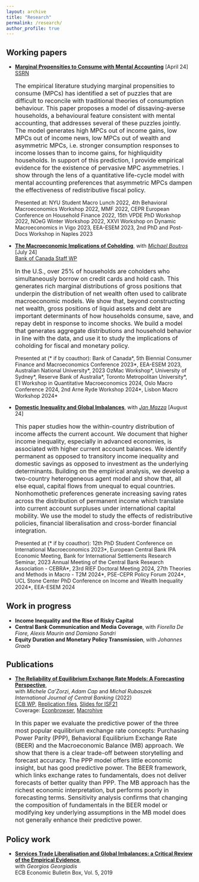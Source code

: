 ```yaml
---
layout: archive
title: "Research"
permalink: /research/
author_profile: true
---
```


## Working papers
- [**Marginal Propensities to Consume with Mental Accounting**](https://andrejmijakovic.github.io/assets/draft_mpc_apr24.pdf) [April 24] <br/>
    [SSRN](https://papers.ssrn.com/sol3/papers.cfm?abstract_id=4603292) <br/>
   <p style="font-size: 16px"> The empirical literature studying marginal propensities to consume (MPCs) has identified a set of puzzles that are difficult to reconcile with traditional theories of consumption behaviour. This paper proposes a model of dissaving-averse households, a behavioural feature consistent with mental accounting, that addresses several of these puzzles jointly. The model generates high MPCs out of income gains, low MPCs out of income news, low MPCs out of wealth and asymmetric MPCs, i.e. stronger consumption responses to income losses than to income gains, for highliquidity households. In support of this prediction, I provide empirical evidence for the existence of pervasive MPC asymmetries. I show through the lens of a quantitative life-cycle model with mental accounting preferences that asymmetric MPCs dampen the effectiveness of redistributive fiscal policy. </p>
   <p style="font-size: 14px; line-height: 1.2;"> Presented at: NYU Student Macro Lunch 2022, 4th Behavioral Macroeconomics Workshop 2022, MMF 2022, CEPR European Conference on Household Finance 2022, 15th VPDE PhD Workshop 2022, NOeG Winter Workshop 2022, XXVI Workshop on Dynamic Macroeconomics in Vigo 2023, EEA-ESEM 2023, 2nd PhD and Post-Docs Workshop in Naples 2023 </p>  

- [**The Macroeconomic Implications of Coholding**](https://andrejmijakovic.github.io/assets/draft_mprd_jul24.pdf), with [*Michael Boutros*](https://michaelboutros.com/) [July 24] <br/>
  [Bank of Canada Staff WP](https://www.bankofcanada.ca/wp-content/uploads/2024/05/swp2024-16.pdf) <br/>
     <p style="font-size: 16px"> In the U.S., over 25% of households are coholders who simultaneously borrow on credit cards and hold cash. This generates rich marginal distributions of gross positions that underpin the distribution of net wealth often used to calibrate macroeconomic models. We show that, beyond constructing net wealth, gross positions of liquid assets and debt are important determinants of how households consume, save, and repay debt in response to income shocks. We build a model that generates aggregate distributions and household behavior in line with the data, and use it to study the implications of coholding for fiscal and monetary policy.</p>
    <p style="font-size: 14px; line-height: 1.2;"> Presented at (* if by coauthor): Bank of Canada*, 5th Biennial Consumer Finance and Macroeconomics Conference 2023*, EEA-ESEM 2023, Australian National University*, 2023 OzMac Workshop*, University of Sydney*, Reserve Bank of Australia*, Toronto Metropolitan University*, E1 Workshop in Quantitative Macroeconomics 2024, Oslo Macro Conference 2024, 2nd Arne Ryde Workshop 2024*, Lisbon Macro Workshop 2024* </p>  

- [**Domestic Inequality and Global Imbalances**](https://andrejmijakovic.github.io/assets/mazza_mijakovic_inequality_imbalances_aug24.pdf), with [*Jan Mazza*](https://www.janmazza.com/) [August 24] <br/>
   <p style="font-size: 16px"> This paper studies how the within-country distribution of income affects the current account. We document that higher income inequality, especially in advanced economies, is associated with higher current account balances. We identify permanent as opposed to transitory income inequality and domestic savings as opposed to investment as the underlying determinants. Building on the empirical analysis, we develop a two-country heterogeneous agent model and show that, all else equal, capital flows from unequal to equal countries. Nonhomothetic preferences generate increasing saving rates across the distribution of permanent income which translate into current account surpluses under international capital mobility. We use the model to study the effects of redistributive policies, financial liberalisation and cross-border financial integration. </p>
    <p style="font-size: 14px; line-height: 1.2;"> Presented at (* if by coauthor): 12th PhD Student Conference on International Macroeconomics 2023*, European Central Bank IPA Economic Meeting, Bank for International Settlements Research Seminar, 2023 Annual Meeting of the Central Bank Research Association - CEBRA*, 23rd RIEF Doctoral Meeting 2024, 27th Theories and Methods in Macro - T2M 2024*, PSE-CEPR Policy Forum 2024*, UCL Stone Center PhD Conference on Income and Wealth Inequality 2024*, EEA-ESEM 2024 </p>

## Work in progress
- **Income Inequality and the Rise of Risky Capital**
- **Central Bank Communication and Media Coverage**, with *Fiorella De Fiore, Alexis Maurin and Damiano Sandri*
- **Equity Duration and Monetary Policy Transmission**, with *Johannes Graeb*

## Publications
- [**The Reliability of Equilibrium Exchange Rate Models: A Forecasting Perspective**](https://www.ijcb.org/journal/ijcb22q3a6.pdf),   
with *Michele Ca’Zorzi*, *Adam Cap* and *Michal Rubaszek*   
*International Journal of Central Banking* (2022)     
  [ECB WP](https://www.ecb.europa.eu/pub/pdf/scpwps/ecb.wp2358~4382d88430.en.pdf), 
  [Replication files](https://web.sgh.waw.pl/~mrubas/Publications/MatlabReplicationCodesEER.zip), 
  [Slides for ISF21](https://andrejmijakovic.github.io/assets/slides_ISF21.pdf)   
  Coverage: [Econbrowser](http://econbrowser.com/archives/2020/02/guest-contribution-the-predictive-power-of-equilibrium-exchange-rates), [Macrohive](https://macrohive.com/deep-dives/which-fx-valuation-models-work-best/) <br/>
   <p style="font-size: 16px"> In this paper we evaluate the predictive power of the three most popular equilibrium exchange rate concepts: Purchasing Power Parity (PPP), Behavioral Equilibrium Exchange Rate (BEER) and the Macroeconomic Balance (MB) approach. We show that there is a clear trade-off between storytelling and forecast accuracy. The PPP model offers little economic insight, but has good predictive power. The BEER framework, which links exchange rates to fundamentals, does not deliver forecasts of better quality than PPP. The MB approach has the richest economic interpretation, but performs poorly in forecasting terms. Sensitivity analysis confirms that changing the composition of fundamentals in the BEER model or modifying key underlying assumptions in the MB model does not generally enhance their predictive power.</p> 

## Policy work
- [**Services Trade Liberalisation and Global Imbalances: a Critical Review of the Empirical Evidence**](https://www.ecb.europa.eu/pub/economic-bulletin/focus/2019/html/ecb.ebbox201905_02~84aa884ddf.en.html),  
 with *Georgios Georgiadis*  
  ECB Economic Bulletin Box, Vol. 5, 2019    